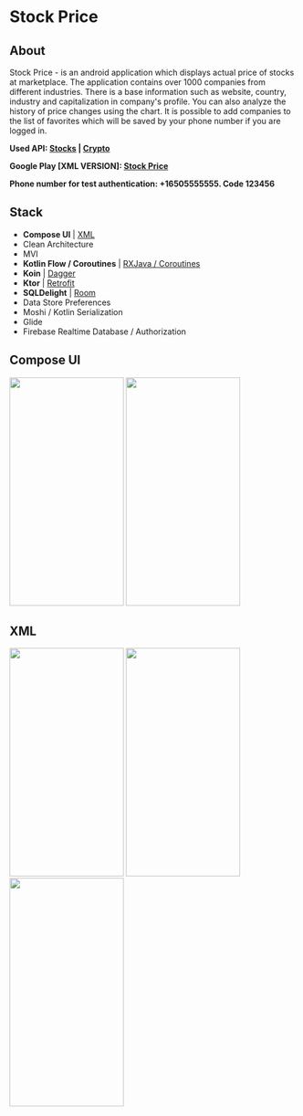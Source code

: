 # Stock Price

## About
Stock Price - is an android application which displays actual price of stocks at marketplace. The application contains over 1000 companies from different industries. There is a base information such as website, country, industry and capitalization in company's profile. You can also analyze the history of price changes using the chart. It is possible to add companies to the list of favorites which will be saved by your phone number if you are logged in. 

**Used API: [Stocks](https://finnhub.io/) | [Crypto](https://nomics.com/docs/)**

**Google Play [XML VERSION]: [Stock Price](https://play.google.com/store/apps/details?id=com.ferelin.stockprice)**

**Phone number for test authentication: +16505555555. Code 123456**


## Stack
- **Compose UI** | [XML](https://github.com/NichitaFerelin/Android_Stock_Price/tree/xml)
- Clean Architecture
- MVI
- **Kotlin Flow / Coroutines** | [RXJava / Coroutines](https://github.com/NichitaFerelin/Android_Stock_Price/tree/rx_java_as_data_stream_instead_of_kotlin_flow)
- **Koin** | [Dagger](https://github.com/NichitaFerelin/Android_Stock_Price/tree/retrofit_dagger2_room)
- **Ktor** | [Retrofit](https://github.com/NichitaFerelin/Android_Stock_Price/tree/retrofit_dagger2_room)
- **SQLDelight** | [Room](https://github.com/NichitaFerelin/Android_Stock_Price/tree/retrofit_dagger2_room)
- Data Store Preferences
- Moshi / Kotlin Serialization
- Glide
- Firebase Realtime Database / Authorization


## Compose UI
<p float="middle">
<img src="https://github.com/NikitaFerelin/Android_Stock_Price/blob/master/dev-preview/Preview_1.gif" height="400" width = "200"/>
<img src="https://github.com/NikitaFerelin/Android_Stock_Price/blob/master/dev-preview/Preview_2.gif" height="400" width = "200"/>
</p>

## XML
<p float="middle">
<img src="https://github.com/NikitaFerelin/Android_Stock_Price/blob/master/dev-preview/XML_preview_1.gif" height="400" width = "200"/>
  <img src="https://github.com/NikitaFerelin/Android_Stock_Price/blob/master/dev-preview/XML_preview_2.gif" height="400" width = "200"/>
  <img src="https://github.com/NikitaFerelin/Android_Stock_Price/blob/master/dev-preview/XML_preview_3.gif" height="400" width = "200"/>
</p>
